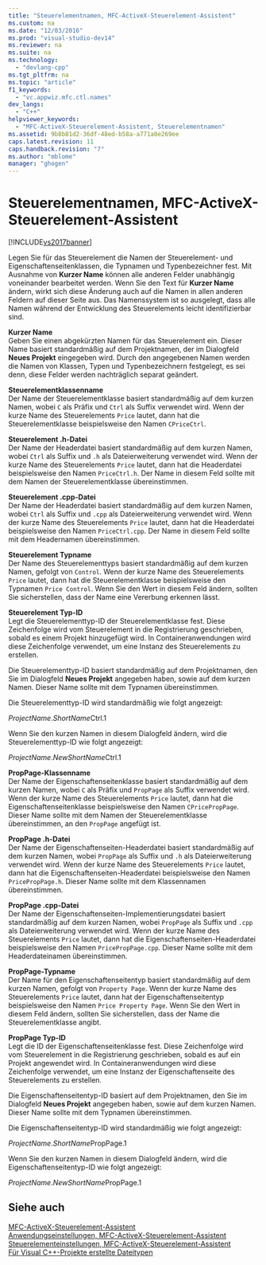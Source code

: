 ```yaml
---
title: "Steuerelementnamen, MFC-ActiveX-Steuerelement-Assistent"
ms.custom: na
ms.date: "12/03/2016"
ms.prod: "visual-studio-dev14"
ms.reviewer: na
ms.suite: na
ms.technology: 
  - "devlang-cpp"
ms.tgt_pltfrm: na
ms.topic: "article"
f1_keywords: 
  - "vc.appwiz.mfc.ctl.names"
dev_langs: 
  - "C++"
helpviewer_keywords: 
  - "MFC-ActiveX-Steuerelement-Assistent, Steuerelementnamen"
ms.assetid: 9b8b81d2-36df-48ed-b58a-a771a0e269ee
caps.latest.revision: 11
caps.handback.revision: "7"
ms.author: "mblome"
manager: "ghogen"
---
```

# Steuerelementnamen, MFC-ActiveX-Steuerelement-Assistent
[!INCLUDE[vs2017banner](../../assembler/inline/includes/vs2017banner.md)]

Legen Sie für das Steuerelement die Namen der Steuerelement\- und Eigenschaftenseitenklassen, die Typnamen und Typenbezeichner fest.  Mit Ausnahme von **Kurzer Name** können alle anderen Felder unabhängig voneinander bearbeitet werden.  Wenn Sie den Text für **Kurzer Name** ändern, wirkt sich diese Änderung auch auf die Namen in allen anderen Feldern auf dieser Seite aus.  Das Namenssystem ist so ausgelegt, dass alle Namen während der Entwicklung des Steuerelements leicht identifizierbar sind.  
  
 **Kurzer Name**  
 Geben Sie einen abgekürzten Namen für das Steuerelement ein.  Dieser Name basiert standardmäßig auf dem Projektnamen, der im Dialogfeld **Neues Projekt** eingegeben wird.  Durch den angegebenen Namen werden die Namen von Klassen, Typen und Typenbezeichnern festgelegt, es sei denn, diese Felder werden nachträglich separat geändert.  
  
 **Steuerelementklassenname**  
 Der Name der Steuerelementklasse basiert standardmäßig auf dem kurzen Namen, wobei `C` als Präfix und `Ctrl` als Suffix verwendet wird.  Wenn der kurze Name des Steuerelements `Price` lautet, dann hat die Steuerelementklasse beispielsweise den Namen `CPriceCtrl`.  
  
 **Steuerelement .h\-Datei**  
 Der Name der Headerdatei basiert standardmäßig auf dem kurzen Namen, wobei `Ctrl` als Suffix und `.h` als Dateierweiterung verwendet wird.  Wenn der kurze Name des Steuerelements `Price` lautet, dann hat die Headerdatei beispielsweise den Namen `PriceCtrl.h`.  Der Name in diesem Feld sollte mit dem Namen der Steuerelementklasse übereinstimmen.  
  
 **Steuerelement .cpp\-Datei**  
 Der Name der Headerdatei basiert standardmäßig auf dem kurzen Namen, wobei `Ctrl` als Suffix und `.cpp` als Dateierweiterung verwendet wird.  Wenn der kurze Name des Steuerelements `Price` lautet, dann hat die Headerdatei beispielsweise den Namen `PriceCtrl.cpp`.  Der Name in diesem Feld sollte mit dem Headernamen übereinstimmen.  
  
 **Steuerelement Typname**  
 Der Name des Steuerelementtyps basiert standardmäßig auf dem kurzen Namen, gefolgt von `Control`.  Wenn der kurze Name des Steuerelements `Price` lautet, dann hat die Steuerelementklasse beispielsweise den Typnamen `Price Control`.  Wenn Sie den Wert in diesem Feld ändern, sollten Sie sicherstellen, dass der Name eine Vererbung erkennen lässt.  
  
 **Steuerelement Typ\-ID**  
 Legt die Steuerelementtyp\-ID der Steuerelementklasse fest.  Diese Zeichenfolge wird vom Steuerelement in die Registrierung geschrieben, sobald es einem Projekt hinzugefügt wird.  In Containeranwendungen wird diese Zeichenfolge verwendet, um eine Instanz des Steuerelements zu erstellen.  
  
 Die Steuerelementtyp\-ID basiert standardmäßig auf dem Projektnamen, den Sie im Dialogfeld **Neues Projekt** angegeben haben, sowie auf dem kurzen Namen.  Dieser Name sollte mit dem Typnamen übereinstimmen.  
  
 Die Steuerelementtyp\-ID wird standardmäßig wie folgt angezeigt:  
  
 *ProjectName*.*ShortName*Ctrl.1  
  
 Wenn Sie den kurzen Namen in diesem Dialogfeld ändern, wird die Steuerelementtyp\-ID wie folgt angezeigt:  
  
 *ProjectName*.*NewShortName*Ctrl.1  
  
 **PropPage\-Klassenname**  
 Der Name der Eigenschaftenseitenklasse basiert standardmäßig auf dem kurzen Namen, wobei `C` als Präfix und `PropPage` als Suffix verwendet wird.  Wenn der kurze Name des Steuerelements `Price` lautet, dann hat die Eigenschaftenseitenklasse beispielsweise den Namen `CPricePropPage`.  Dieser Name sollte mit dem Namen der Steuerelementklasse übereinstimmen, an den `PropPage` angefügt ist.  
  
 **PropPage .h\-Datei**  
 Der Name der Eigenschaftenseiten\-Headerdatei basiert standardmäßig auf dem kurzen Namen, wobei `PropPage` als Suffix und `.h` als Dateierweiterung verwendet wird.  Wenn der kurze Name des Steuerelements `Price` lautet, dann hat die Eigenschaftenseiten\-Headerdatei beispielsweise den Namen `PricePropPage.h`.  Dieser Name sollte mit dem Klassennamen übereinstimmen.  
  
 **PropPage .cpp\-Datei**  
 Der Name der Eigenschaftenseiten\-Implementierungsdatei basiert standardmäßig auf dem kurzen Namen, wobei `PropPage` als Suffix und `.cpp` als Dateierweiterung verwendet wird.  Wenn der kurze Name des Steuerelements `Price` lautet, dann hat die Eigenschaftenseiten\-Headerdatei beispielsweise den Namen `PricePropPage.cpp`.  Dieser Name sollte mit dem Headerdateinamen übereinstimmen.  
  
 **PropPage\-Typname**  
 Der Name für den Eigenschaftenseitentyp basiert standardmäßig auf dem kurzen Namen, gefolgt von `Property Page`.  Wenn der kurze Name des Steuerelements `Price` lautet, dann hat der Eigenschaftenseitentyp beispielsweise den Namen `Price Property Page`.  Wenn Sie den Wert in diesem Feld ändern, sollten Sie sicherstellen, dass der Name die Steuerelementklasse angibt.  
  
 **PropPage Typ\-ID**  
 Legt die ID der Eigenschaftenseitenklasse fest.  Diese Zeichenfolge wird vom Steuerelement in die Registrierung geschrieben, sobald es auf ein Projekt angewendet wird.  In Containeranwendungen wird diese Zeichenfolge verwendet, um eine Instanz der Eigenschaftenseite des Steuerelements zu erstellen.  
  
 Die Eigenschaftenseitentyp\-ID basiert auf dem Projektnamen, den Sie im Dialogfeld **Neues Projekt** angegeben haben, sowie auf dem kurzen Namen.  Dieser Name sollte mit dem Typnamen übereinstimmen.  
  
 Die Eigenschaftenseitentyp\-ID wird standardmäßig wie folgt angezeigt:  
  
 *ProjectName*.*ShortName*PropPage.1  
  
 Wenn Sie den kurzen Namen in diesem Dialogfeld ändern, wird die Eigenschaftenseitentyp\-ID wie folgt angezeigt:  
  
 *ProjectName*.*NewShortName*PropPage.1  
  
## Siehe auch  
 [MFC\-ActiveX\-Steuerelement\-Assistent](../../mfc/reference/mfc-activex-control-wizard.md)   
 [Anwendungseinstellungen, MFC\-ActiveX\-Steuerelement\-Assistent](../../mfc/reference/application-settings-mfc-activex-control-wizard.md)   
 [Steuerelementeinstellungen, MFC\-ActiveX\-Steuerelement\-Assistent](../../mfc/reference/control-settings-mfc-activex-control-wizard.md)   
 [Für Visual C\+\+\-Projekte erstellte Dateitypen](../../ide/file-types-created-for-visual-cpp-projects.md)